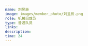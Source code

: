 ```yaml
---
name: 刘昱辰
image: images/member_photo/刘昱辰.png
role: 机械组成员
type: 普通队员
links:
description:
time: 24
---
```

